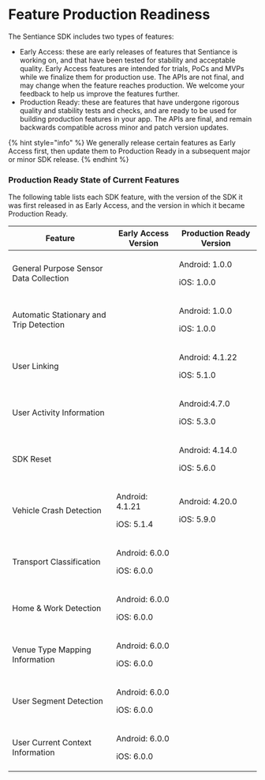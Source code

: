 # Feature Production Readiness

The Sentiance SDK includes two types of features:

* Early Access: these are early releases of features that Sentiance is working on, and that have been tested for stability and acceptable quality. Early Access features are intended for trials, PoCs and MVPs while we finalize them for production use. The APIs are not final, and may change when the feature reaches production. We welcome your feedback to help us improve the features further.
* Production Ready: these are features that have undergone rigorous quality and stability tests and checks, and are ready to be used for building production features in your app. The APIs are final, and remain backwards compatible across minor and patch version updates.

{% hint style="info" %}
We generally release certain features as Early Access first, then update them to Production Ready in a subsequent major or minor SDK release.
{% endhint %}

### Production Ready State of Current Features

The following table lists each SDK feature, with the version of the SDK it was first released in as Early Access, and the version in which it became Production Ready.

| **Feature**                             | **Early Access Version**                | **Production Ready Version**            |
| --------------------------------------- | --------------------------------------- | --------------------------------------- |
| General Purpose Sensor Data Collection  |                                         | <p>Android: 1.0.0</p><p>iOS: 1.0.0</p>  |
| Automatic Stationary and Trip Detection |                                         | <p>Android: 1.0.0</p><p>iOS: 1.0.0</p>  |
| User Linking                            |                                         | <p>Android: 4.1.22</p><p>iOS: 5.1.0</p> |
| User Activity Information               |                                         | <p>Android:4.7.0</p><p>iOS: 5.3.0</p>   |
| SDK Reset                               |                                         | <p>Android: 4.14.0</p><p>iOS: 5.6.0</p> |
| Vehicle Crash Detection                 | <p>Android: 4.1.21</p><p>iOS: 5.1.4</p> | <p>Android: 4.20.0</p><p>iOS: 5.9.0</p> |
| Transport Classification                | <p>Android: 6.0.0</p><p>iOS: 6.0.0</p>  |                                         |
| Home & Work Detection                   | <p>Android: 6.0.0</p><p>iOS: 6.0.0</p>  |                                         |
| Venue Type Mapping Information          | <p>Android: 6.0.0</p><p>iOS: 6.0.0</p>  |                                         |
| User Segment Detection                  | <p>Android: 6.0.0</p><p>iOS: 6.0.0</p>  |                                         |
| User Current Context Information        | <p>Android: 6.0.0</p><p>iOS: 6.0.0</p>  |                                         |
